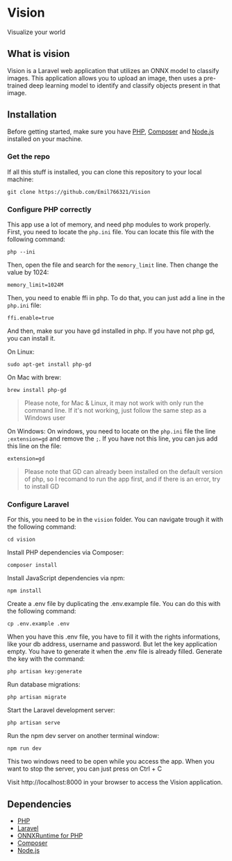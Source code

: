# Vision

Visualize your world

## What is vision
Vision is a Laravel web application that utilizes an ONNX model to classify images. This application allows you to upload an image, then uses a pre-trained deep learning model to identify and classify objects present in that image.

## Installation
Before getting started, make sure you have [PHP](https://www.php.net/downloads.php), [Composer](https://getcomposer.org/) and [Node.js](https://nodejs.org/en/download) installed on your machine.

### Get the repo

If all this stuff is installed, you can clone this repository to your local machine:
```
git clone https://github.com/Emil766321/Vision
```

### Configure PHP correctly

This app use a lot of memory, and need php modules to work properly. First, you need to locate the `php.ini` file. You can locate this file with the following command:
```
php --ini
```

Then, open the file and search for the `memory_limit` line. Then change the value by 1024:
```
memory_limit=1024M
```

Then, you need to enable ffi in php. To do that, you can just add a line in the `php.ini` file:
```
ffi.enable=true
```

And then, make sur you have gd installed in php. If you have not php gd, you can install it. 

On Linux:
```
sudo apt-get install php-gd
```

On Mac with brew:
```
brew install php-gd
```

>Please note, for Mac & Linux, it may not work with only run the command line. If it's not working, just follow the same step as a Windows user

On Windows:
On windows, you need to locate on the `php.ini` file the line `;extension=gd` and remove the `;`. If you have not this line, you can jus add this line on the file:
```
extension=gd
```

>Please note that GD can already been installed on the default version of php, so I recomand to run the app first, and if there is an error, try to install GD

### Configure Laravel

For this, you need to be in the `vision` folder. You can navigate trough it with the following command:
```
cd vision
```

Install PHP dependencies via Composer:
```
composer install
````

Install JavaScript dependencies via npm:
```
npm install
```

Create a .env file by duplicating the .env.example file. You can do this with the following command:
```
cp .env.example .env
```

When you have this .env file, you have to fill it with the rights informations, like your db address, username and password. But let the key application empty. You have to generate it when the .env file is already filled. Generate the key with the command:
```
php artisan key:generate
````

Run database migrations:
```
php artisan migrate
````

Start the Laravel development server:
```
php artisan serve
````

Run the npm dev server on another terminal window:
```
npm run dev
````

This two windows need to be open while you access the app. When you want to stop the server, you can just press on Ctrl + C

Visit http://localhost:8000 in your browser to access the Vision application.

## Dependencies

- [PHP](https://www.php.net/downloads.php)
- [Laravel](https://laravel.com/)
- [ONNXRuntime for PHP](https://github.com/ankane/onnxruntime-php)
- [Composer](https://getcomposer.org/)
- [Node.js](https://nodejs.org/en/download)
